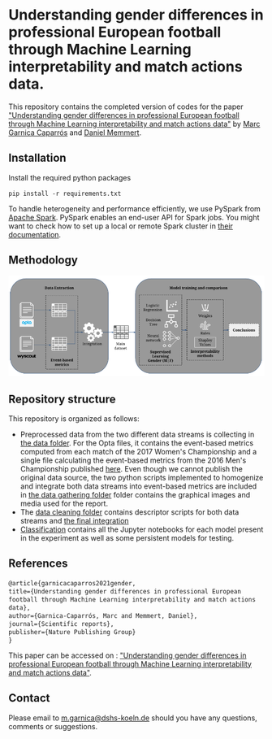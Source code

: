 # Understanding gender differences in professional European football through Machine Learning interpretability and match actions data.
This repository contains the completed version of codes for the paper ["Understanding gender differences in professional European football through Machine Learning interpretability and match actions data"]() by [Marc Garnica Caparrós](https://marcgarnica13.github.io/me/) and [Daniel Memmert](https://fis.dshs-koeln.de/portal/en/persons/daniel-memmert(da681bc9-cc2c-4cea-8243-a578469e5577).html).
## Installation

Install the required python packages
```
pip install -r requirements.txt
```

To handle heterogeneity and performance efficiently, we use PySpark from [Apache Spark](https://spark.apache.org/). PySpark enables an end-user API for Spark jobs. You might want to check how to set up a local or remote Spark cluster in [their documentation](https://spark.apache.org/docs/latest/api/python/index.html).

## Methodology

<p align="center"><img src="fig/figure1_methodology.png" alt="Methodology" width="600"></p>

## Repository structure
This repository is organized as follows:

- Preprocessed data from the two different data streams is collecting in [the data folder](data/). For the Opta files, it contains the event-based metrics computed from each match of the 2017 Women's Championship and a single file calculating the event-based metrics from the 2016 Men's Championship published [here](https://figshare.com/collections/Soccer_match_event_dataset/4415000/5).
Even though we cannot publish the original data source, the two python scripts implemented to homogenize and integrate both data streams into event-based metrics are included in [the data gathering folder](data_gathering/) folder contains the graphical images and media used for the report.
- The [data cleaning folder](data_cleaning/) contains descriptor scripts for both data streams and [the final integration](data_cleaning/merger.py)
- [Classification](classification/) contains all the Jupyter notebooks for each model present in the experiment as well as some persistent models for testing.

## References
```
@article{garnicacaparros2021gender,
title={Understanding gender differences in professional European football through Machine Learning interpretability and match actions data},
author={Garnica-Caparrós, Marc and Memmert, Daniel},
journal={Scientific reports},
publisher={Nature Publishing Group}
}
```
This paper can be accessed on : ["Understanding gender differences in professional European football through Machine Learning interpretability and match actions data"]().


## Contact
Please email to [m.garnica@dshs-koeln.de](mailto:m.garnica@dshs-koeln.de) should you have any questions, comments or suggestions.